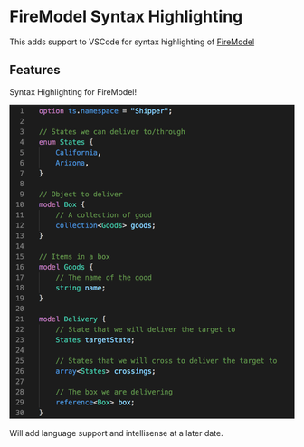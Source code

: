 # FireModel Syntax Highlighting

This adds support to VSCode for syntax highlighting of [FireModel](https://github.com/mickeyreiss/firemodel)

## Features

Syntax Highlighting for FireModel!

![Example](example.png)

Will add language support and intellisense at a later date.